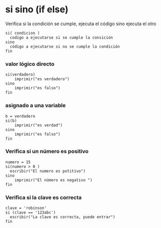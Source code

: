 # si sino (if else)
Verifica si la condición se cumple, ejecuta el código sino ejecuta el otro 
```
si( condicion )
  codigo a ejecutarse si se cumple la consición
sino
  código a ejecutarse si no se cumple la condición
fin
```

### valor lógico directo
```
si(verdadero)
    imprimir("es verdadero")
sino
    imprimir("es falso")
fin
```

### asignado a una variable
```
b = verdadero
si(b)
    imprimir("es verdad")
sino
    imprimir("es falso")
fin
```

### Verifica si un número es positivo
```
numero = 15
si(numero > 0 )
  escribir("El numero es potitivo")
sino
    imprimir("El número es negativo ")  
fin  
```

### Verifica si la clave es correcta
```
clave = 'robinson'
si (clave == '123abc') 
  escribir("La clave es correcta, puede entrar")
fin
```



